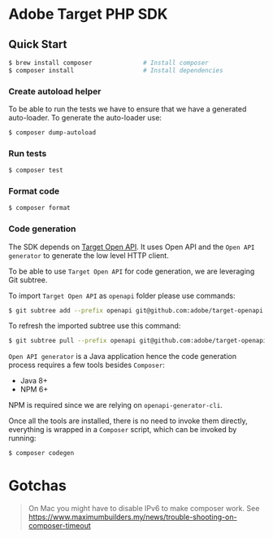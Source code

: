 # Adobe Target PHP SDK

## Quick Start

```bash
$ brew install composer              # Install composer
$ composer install                   # Install dependencies
```

### Create autoload helper
To be able to run the tests we have to ensure that we have a generated auto-loader. To generate the auto-loader use:
```bash
$ composer dump-autoload
``` 
### Run tests
```bash
$ composer test
```

### Format code
```bash
$ composer format
```

### Code generation
The SDK depends on [Target Open API](https://github.com/adobe/target-openapi). It uses Open API and the `Open API generator` to generate the low level HTTP client.

To be able to use `Target Open API` for code generation, we are leveraging Git subtree.

To import `Target Open API` as `openapi` folder please use commands:
```bash
$ git subtree add --prefix openapi git@github.com:adobe/target-openapi.git main --squash
```
To refresh the imported subtree use this command:
```bash
$ git subtree pull --prefix openapi git@github.com:adobe/target-openapi.git main --squash
```

`Open API generator` is a Java application hence the code generation process requires a few tools besides `Composer`:
- Java 8+
- NPM 6+

NPM is required since we are relying on `openapi-generator-cli`.

Once all the tools are installed, there is no need to invoke them directly, everything is wrapped in a `Composer` script, which can be invoked by running:
```bash
$ composer codegen
```

# Gotchas
> On Mac you might have to disable IPv6 to make composer work.
> See https://www.maximumbuilders.my/news/trouble-shooting-on-composer-timeout
